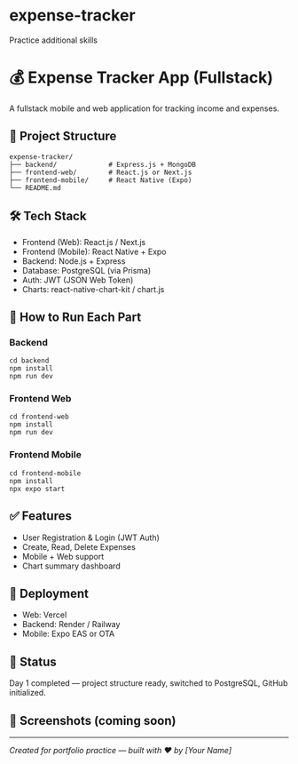 # expense-tracker
Practice additional skills

# 💰 Expense Tracker App (Fullstack)

A fullstack mobile and web application for tracking income and expenses.

## 📁 Project Structure

```
expense-tracker/
├── backend/             # Express.js + MongoDB
├── frontend-web/        # React.js or Next.js
├── frontend-mobile/     # React Native (Expo)
└── README.md
```

## 🛠 Tech Stack

- Frontend (Web): React.js / Next.js
- Frontend (Mobile): React Native + Expo
- Backend: Node.js + Express
- Database: PostgreSQL (via Prisma)
- Auth: JWT (JSON Web Token)
- Charts: react-native-chart-kit / chart.js

## 🔧 How to Run Each Part

### Backend
```
cd backend
npm install
npm run dev
```

### Frontend Web
```
cd frontend-web
npm install
npm run dev
```

### Frontend Mobile
```
cd frontend-mobile
npm install
npx expo start
```

## ✅ Features

- User Registration & Login (JWT Auth)
- Create, Read, Delete Expenses
- Mobile + Web support
- Chart summary dashboard

## 🚀 Deployment

- Web: Vercel
- Backend: Render / Railway
- Mobile: Expo EAS or OTA

## 📅 Status

Day 1 completed — project structure ready, switched to PostgreSQL, GitHub initialized.

## 📸 Screenshots (coming soon)

---

_Created for portfolio practice — built with ❤️ by [Your Name]_